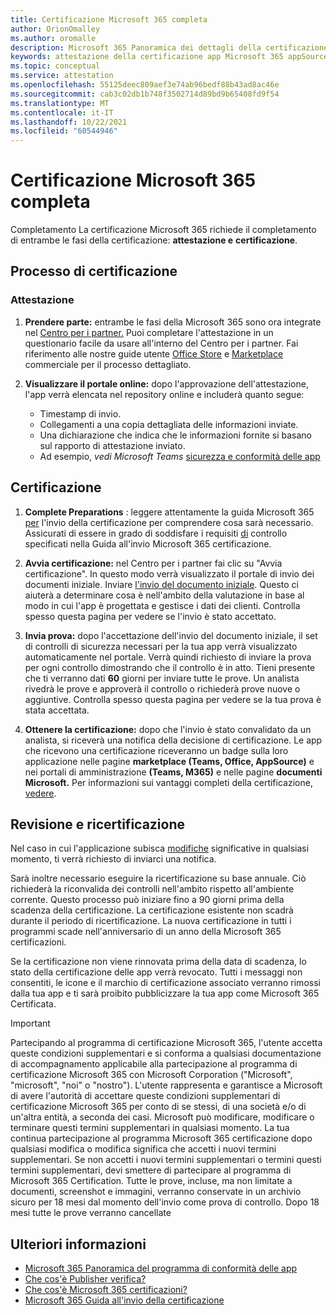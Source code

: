 ```yaml
---
title: Certificazione Microsoft 365 completa
author: OrionOmalley
ms.author: oromalle
description: Microsoft 365 Panoramica dei dettagli della certificazione
keywords: attestazione della certificazione app Microsoft 365 appSource
ms.topic: conceptual
ms.service: attestation
ms.openlocfilehash: 55125deec809aef3e74ab96bedf88b43ad8ac46e
ms.sourcegitcommit: cab3c02db1b748f3502714d89bd9b65408fd9f54
ms.translationtype: MT
ms.contentlocale: it-IT
ms.lasthandoff: 10/22/2021
ms.locfileid: "60544946"
---
```

# <a name="complete-microsoft-365-certification"></a>Certificazione Microsoft 365 completa

Completamento La certificazione Microsoft 365 richiede il completamento di entrambe le fasi della certificazione: **attestazione e** **certificazione**.


## <a name="certification-process"></a>Processo di certificazione

### <a name="attestation"></a>Attestazione

1. **Prendere parte:** entrambe le fasi della Microsoft 365 sono ora integrate nel [Centro per i partner.](https://partner.microsoft.com) Puoi completare l'attestazione in un questionario facile da usare all'interno del Centro per i partner. Fai riferimento alle nostre guide utente [Office Store](https://docs.microsoft.com/microsoft-365-app-certification/docs/userguide) e [Marketplace](https://docs.microsoft.com/en-us/microsoft-365-app-certification/docs/saasuserguide) commerciale per il processo dettagliato.

1. **Visualizzare il portale online:** dopo l'approvazione dell'attestazione, l'app verrà elencata nel repository online e includerà quanto segue:
   - Timestamp di invio.
   - Collegamenti a una copia dettagliata delle informazioni inviate.
   - Una dichiarazione che indica che le informazioni fornite si basano sul rapporto di attestazione inviato.
   - Ad esempio, *vedi Microsoft Teams* [sicurezza e conformità delle app](../teams/teams-apps.md)


## <a name="certification"></a>Certificazione

1. **Complete Preparations** : leggere attentamente la guida Microsoft 365 [per](https://docs.microsoft.com/microsoft-365-app-certification/docs/certification-submission-guide) l'invio della certificazione per comprendere cosa sarà necessario. Assicurati di essere in grado di soddisfare i requisiti [di]( https://docs.microsoft.com/microsoft-365-app-certification/docs/certification-submission-guide#app-certification-criteria) controllo specificati nella Guida all'invio Microsoft 365 certificazione.

1. **Avvia certificazione:** nel Centro per i partner fai clic su "Avvia certificazione". In questo modo verrà visualizzato il portale di invio dei documenti iniziale. Inviare [l'invio del documento iniziale](https://docs.microsoft.com/microsoft-365-app-certification/docs/certification-submission-guide#initial-document-submission). Questo ci aiuterà a determinare cosa è nell'ambito della valutazione in base al modo in cui l'app è progettata e gestisce i dati dei clienti. Controlla spesso questa pagina per vedere se l'invio è stato accettato.

1. **Invia prova:** dopo l'accettazione dell'invio del documento iniziale, il set di controlli di sicurezza necessari per la tua app verrà visualizzato automaticamente nel portale. Verrà quindi richiesto di inviare la prova per ogni controllo dimostrando che il controllo è in atto. Tieni presente che ti verranno dati **60** giorni per inviare tutte le prove. Un analista rivedrà le prove e approverà il controllo o richiederà prove nuove o aggiuntive. Controlla spesso questa pagina per vedere se la tua prova è stata accettata.

1. **Ottenere la certificazione:** dopo che l'invio è stato convalidato da un analista, si riceverà una notifica della decisione di certificazione. Le app che ricevono una certificazione riceveranno un badge sulla loro applicazione nelle pagine **marketplace (Teams, Office, AppSource)** e nei portali di amministrazione **(Teams, M365)** e nelle pagine **documenti Microsoft.** Per informazioni sui vantaggi completi della certificazione, [vedere](https://docs.microsoft.com/microsoft-365-app-certification/docs/enterprise-app-certification-guide#program-benefits).


## <a name="review-and-re-certification"></a>Revisione e ricertificazione
Nel caso in cui l'applicazione subisca [modifiche](https://docs.microsoft.com/microsoft-365-app-certification/docs/certification-submission-guide#significant-changes) significative in qualsiasi momento, ti verrà richiesto di inviarci una notifica.

Sarà inoltre necessario eseguire la ricertificazione su base annuale. Ciò richiederà la riconvalida dei controlli nell'ambito rispetto all'ambiente corrente. Questo processo può iniziare fino a 90 giorni prima della scadenza della certificazione. La certificazione esistente non scadrà durante il periodo di ricertificazione. La nuova certificazione in tutti i programmi scade nell'anniversario di un anno della Microsoft 365 certificazioni.

Se la certificazione non viene rinnovata prima della data di scadenza, lo stato della certificazione delle app verrà revocato. Tutti i messaggi non consentiti, le icone e il marchio di certificazione associato verranno rimossi dalla tua app e ti sarà proibito pubblicizzare la tua app come Microsoft 365 Certificata.


> [!IMPORTANT]
> Partecipando al programma di certificazione Microsoft 365, l'utente accetta queste condizioni supplementari e si conforma a qualsiasi documentazione di accompagnamento applicabile alla partecipazione al programma di certificazione Microsoft 365 con Microsoft Corporation ("Microsoft", "microsoft", "noi" o "nostro"). L'utente rappresenta e garantisce a Microsoft di avere l'autorità di accettare queste condizioni supplementari di certificazione Microsoft 365 per conto di se stessi, di una società e/o di un'altra entità, a seconda dei casi. Microsoft può modificare, modificare o terminare questi termini supplementari in qualsiasi momento. La tua continua partecipazione al programma Microsoft 365 certificazione dopo qualsiasi modifica o modifica significa che accetti i nuovi termini supplementari. Se non accetti i nuovi termini supplementari o termini questi termini supplementari, devi smettere di partecipare al programma di Microsoft 365 Certification.
Tutte le prove, incluse, ma non limitate a documenti, screenshot e immagini, verranno conservate in un archivio sicuro per 18 mesi dal momento dell'invio come prova di controllo. Dopo 18 mesi tutte le prove verranno cancellate

## <a name="learn-more"></a>Ulteriori informazioni

* [Microsoft 365 Panoramica del programma di conformità delle app](~/overview.md)  
* [Che cos'è Publisher verifica?](https://docs.microsoft.com/azure/active-directory/develop/publisher-verification-overview)
* [Che cos'è Microsoft 365 certificazioni?](~/docs/enterprise-app-certification-guide.md)  
* [Microsoft 365 Guida all'invio della certificazione](~/docs/certification-submission-guide.md)
